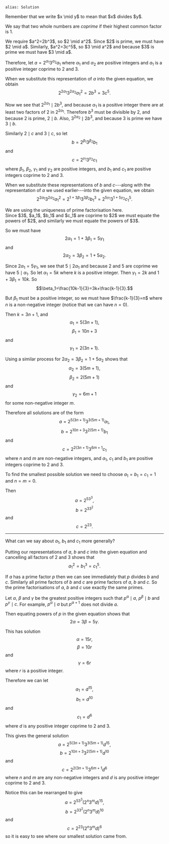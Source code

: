 ````
alias: Solution
````
<div class="chalk span4 pull-right">
Remember that we write $x \mid y$ to mean that $x$ divides $y$.

We say that two whole numbers are _coprime_ if their highest common factor is $1$.
</div>
We require $a^2=2b^3$, so $2 \mid a^2$. Since $2$ is prime, we must have $2 \mid a$. Similarly, $a^2=3c^5$, so $3 \mid a^2$ and because $3$ is prime we must have $3 \mid a$.

Therefore, let $a=2^{\alpha_1}3^{\alpha_2}a_1$ where ${\alpha_1}$ and ${\alpha_2}$ are positive integers and $a_1$ is a positive integer coprime to $2$ and $3$.

When we substitute this representation of $a$ into the given equation, we obtain $$2^{2\alpha_1}3^{2\alpha_2}a_1^2=2b^3=3c^5.$$

Now we see that $2^{2\alpha_1} \mid 2b^3$, and because $\alpha_1$ is a positive integer there are at least two factors of $2$ in $2^{2\alpha_1}$. Therefore $b^3$ must be divisible by $2$, and because $2$ is prime, $2 \mid b$. Also, $3^{2\alpha_2} \mid 2b^3$, and because $3$ is prime we have $3 \mid b$.

Similarly $2 \mid c$ and $3 \mid c$, so let $$b=2^{\beta_1}3^{\beta_2}b_1$$ and $$c=2^{\gamma_1}3^{\gamma_2}c_1$$ where $\beta_1$, $\beta_2$, $\gamma_1$ and $\gamma_2$ are positive integers, and $b_1$ and $c_1$ are positive integers coprime to $2$ and $3$.

When we substitute these representations of $b$ and $c$---along with the representation of $a$ we used earlier---into the given equation, we obtain
$$2^{2\alpha_1}3^{2\alpha_2}a_1^2=2^{1+3\beta_1}3^{3\beta_2}b_1^3=2^{5\gamma_1}3^{1+5\gamma_2}c_1^5.$$

<div class="chalk span4 pull-right">
We are using the uniqueness of prime factorisation here.
</div>
Since $3$, $a_1$, $b_1$ and $c_1$ are coprime to $2$ we must equate the powers of $2$, and similarly we must equate the powers of $3$.

So we must have $$2\alpha_1=1+3\beta_1=5\gamma_1$$ and $$2\alpha_2=3\beta_2=1+5\alpha_2.$$

Since $2\alpha_1=5\gamma_1$, we see that $5 \mid 2\alpha_1$ and because $2$ and $5$ are coprime we have $5 \mid \alpha_1$. So let $\alpha_1=5k$ where $k$ is a positive integer. Then $\gamma_1=2k$ and $1+3\beta_1=10k$.
So $$\beta_1=\frac{10k-1}{3}=3k+\frac{k-1}{3}.$$

But $\beta_1$ must be a positive integer, so we must have $\frac{k-1}{3}=n$ where $n$ is a non-negative integer (notice that we can have $n=0$).

Then $k=3n+1$, and
$$\alpha_1=5(3n+1),$$ $$\beta_1=10n+3$$ and $$\gamma_1=2(3n+1).$$

Using a similar process for $2\alpha_2=3\beta_2=1+5\alpha_2$ shows that $$\alpha_2=3(5m+1),$$ $$\beta_2=2(5m+1)$$ and $$\gamma_2=6m+1$$ for some non-negative integer $m$.

Therefore all solutions are of the form $$a=2^{5(3n+1)}3^{3(5m+1)}a_1,$$ $$b=2^{10n+3}3^{2(5m+1)}b_1$$ and $$c=2^{2(3n+1)}3^{6m+1}c_1$$ where $n$ and $m$ are non-negative integers, and $a_1$, $c_1$ and $b_1$ are positive integers coprime to $2$ and $3$.

To find the smallest possible solution we need to choose $a_1=b_1=c_1=1$ and $n=m=0$.

Then $$a=2^53^3,$$ $$b=2^33^2$$ and $$c=2^23.$$

* * *

What can we say about $a_1$, $b_1$ and $c_1$ more generally?

Putting our representations of $a$, $b$ and $c$ into the given equation and cancelling all factors of $2$ and $3$ shows that $$a_1^2=b_1^3=c_1^5.$$

If $a$ has a prime factor $p$ then we can see immediately that $p$ divides $b$ and $c$. Similarly all prime factors of $b$ and $c$ are prime factors of $a$, $b$ and $c$. So the prime factorisations of $a$, $b$ and $c$ use exactly the same primes.

Let $\alpha$, $\beta$ and $\gamma$ be the greatest positive integers such that $p^\alpha \mid a$, $p^\beta \mid b$ and $p^\gamma \mid c$. For example, $p^\alpha \mid a$ but $p^{\alpha+1}$ does not divide $a$.



Then equating powers of $p$ in the given equation shows that $$2\alpha=3\beta=5\gamma.$$

This has solution $$\alpha=15r,$$ $$\beta=10r$$ and $$\gamma=6r$$ where $r$ is a positive integer.

Therefore we can let $$a_1=d^{15},$$ $$b_1=d^{10}$$ and $$c_1=d^6$$ where $d$ is any positive integer coprime to $2$ and $3$.

This gives the general solution $$a=2^{5(3n+1)}3^{3(5m+1)}d^{15},$$ $$b=2^{10n+3}3^{2(5m+1)}d^{10}$$ and $$c=2^{2(3n+1)}3^{6m+1}d^6$$ where $n$ and $m$ are any non-negative integers and $d$ is any positive integer coprime to $2$ and $3$.

Notice this can be rearranged to give $$a=2^53^3(2^n3^md)^{15},$$ $$b=2^33^2(2^n3^md)^{10}$$ and $$c=2^23(2^n3^md)^6$$ so it is easy to see where our smallest solution came from. 
